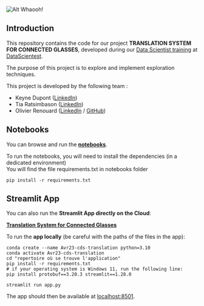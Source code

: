 ![Alt Whaooh!](./streamlit_app/assets/miss-honey-glasses-off.gif)

## Introduction
This repository contains the code for our project **TRANSLATION SYSTEM FOR CONNECTED GLASSES**, developed during our [Data Scientist training](https://datascientest.com/en/data-scientist-course) at [DataScientest](https://datascientest.com/).

The purpose of this project is to explore and implement exploration techniques.

This project is developed by the following team :
- Keyne Dupont ([LinkedIn](https://www.linkedin.com/in/keyne-dupont/))
- Tia Ratsimbason ([LinkedIn](https://www.linkedin.com/in/tia-ratsimbason-42110887/))
- Olivier Renouard ([LinkedIn](https://www.linkedin.com/in/olivier-renouard-b6b8a535/) / [GitHub](https://github.com/Demosthene-OR))

## Notebooks
You can browse and run the **[notebooks](./notebooks)**. 

To run the notebooks, you will need to install the dependencies (in a dedicated environment)  
You will find the file requirements.txt in notebooks folder
```
pip install -r requirements.txt
```

## Streamlit App
You can also run the **Streamlit App directly on the Cloud**: 

**[Translation System for Connected Glasses](https://demosthene-or-avr23-cds-translation.hf.space/)**

To run the **app locally** (be careful with the paths of the files in the app):
```shell
conda create --name Avr23-cds-translation python=3.10
conda activate Avr23-cds-translation
cd "repertoire où se trouve l'application"
pip install -r requirements.txt
# if your operating system is Windows 11, run the following line:
pip install protobuf==3.20.3 streamlit==1.28.0

streamlit run app.py
```

The app should then be available at [localhost:8501](http://localhost:8501).
